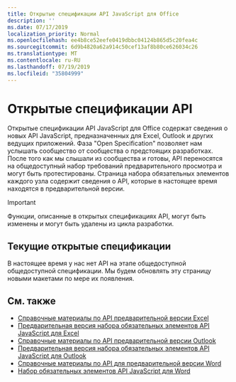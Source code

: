 ```yaml
---
title: Открытые спецификации API JavaScript для Office
description: ''
ms.date: 07/17/2019
localization_priority: Normal
ms.openlocfilehash: ee4b8ce52eefe0419dbbc04124b865d5c20fea4c
ms.sourcegitcommit: 6d9b4820a62a914c50cef13af8b80ce626034c26
ms.translationtype: MT
ms.contentlocale: ru-RU
ms.lasthandoff: 07/19/2019
ms.locfileid: "35804999"
---
```

# <a name="api-open-specifications"></a>Открытые спецификации API

Открытые спецификации API JavaScript для Office содержат сведения о новых API JavaScript, предназначенных для Excel, Outlook и других ведущих приложений. Фаза "Open Specification" позволяет нам услышать сообщество от сообщества о предстоящих разработках. После того как мы слышали из сообщества и готовы, API переносятся на общедоступный набор требований предварительного просмотра и могут быть протестированы. Страница набора обязательных элементов каждого узла содержит сведения о API, которые в настоящее время находятся в предварительной версии.

> [!IMPORTANT]
> Функции, описанные в открытых спецификациях API, могут быть изменены и могут быть удалены из цикла разработки.

## <a name="current-open-specifications"></a>Текущие открытые спецификации

В настоящее время у нас нет API на этапе общедоступной общедоступной спецификации. Мы будем обновлять эту страницу новыми макетами по мере их появления.

## <a name="see-also"></a>См. также

- [Справочные материалы по API предварительной версии Excel](/javascript/api/excel)
- [Предварительная версия набора обязательных элементов API JavaScript для Excel](../requirement-sets/excel-preview-apis.md)
- [Справочные материалы по API предварительной версии Outlook](/javascript/api/outlook)
- [Предварительная версия набора обязательных элементов API JavaScript для Outlook](..//objectmodel/preview-requirement-set/outlook-requirement-set-preview.md)
- [Справочные материалы по API для предварительной версии Word](/javascript/api/word)
- [Набор обязательных элементов API JavaScript для Word](../requirement-sets/word-preview-apis.md)
